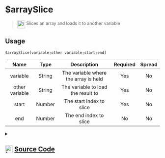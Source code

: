 # $arraySlice
> <img align="top" src="https://upload.wikimedia.org/wikipedia/commons/thumb/e/e4/Infobox_info_icon.svg/160px-Infobox_info_icon.svg.png?20150409153300" alt="image" width="25" height="auto"> Slices an array and loads it to another variable
## Usage
```
$arraySlice[variable;other variable;start;end]
```
| Name | Type | Description | Required | Spread
| :---: | :---: | :---: | :---: | :---: |
variable | String | The variable where the array is held | Yes | No
other variable | String | The variable to load the result to | Yes | No
start | Number | The start index to slice | Yes | No
end | Number | The end index to slice | No | No
<details>
<summary>
    
## <img align="top" src="https://cdn4.iconfinder.com/data/icons/iconsimple-logotypes/512/github-512.png" alt="image" width="25" height="auto">  [Source Code](https://github.com/tryforge/ForgeScript-V2/blob/main/src/native/arraySlice.ts)
    
</summary>
    
```ts
import { ArgType, NativeFunction, Return } from "../structures"

export default new NativeFunction({
    name: "$arraySlice",
    version: "1.0.0",
    description: "Slices an array and loads it to another variable",
    brackets: true,
    unwrap: true,
    args: [
        {
            name: "variable",
            description: "The variable where the array is held",
            rest: false,
            required: true,
            type: ArgType.String
        },
        {
            name: "other variable",
            description: "The variable to load the result to",
            rest: false,
            type: ArgType.String,
            required: true
        },
        {
            name: "start",
            description: "The start index to slice",
            rest: false,
            required: true,
            type: ArgType.Number
        },
        {
            name: "end",
            description: "The end index to slice",
            rest: false,
            type: ArgType.Number
        }
    ],
    execute(ctx, [ var1, var2, start, end ]) {
        const arr = ctx.getEnvironmentKey([ var1 ])
        
        if (Array.isArray(arr)) {
            ctx.setEnvironmentKey(var2, arr.slice(start, end ?? undefined))
        }

        return Return.success()
    },
})
```
    
</details>
